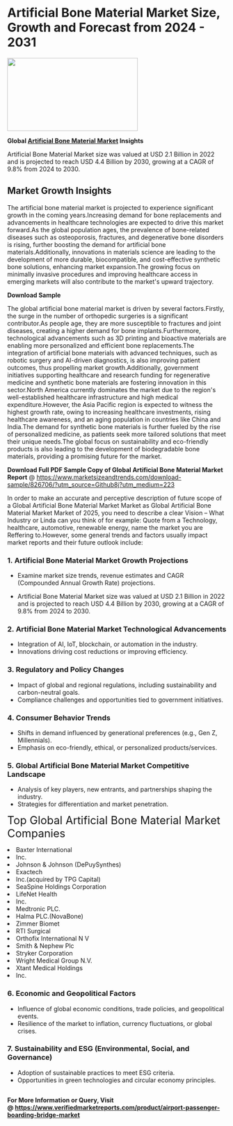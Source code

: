 <H1>Artificial Bone Material Market Size, Growth and Forecast from 2024 - 2031</H1><img class="aligncenter size-medium wp-image-584254" src="https://thirdeyenews.in/wp-content/uploads/2024/09/Global-Market-Research-300x168.jpeg" alt="" width="300" height="168" /><p><strong>Global&nbsp;<a href="https://www.marketsizeandtrends.com/download-sample/826706/?utm_source=Github8j?utm_medium=223">Artificial Bone Material Market</a> Insights</strong></p><p>Artificial Bone Material Market size was valued at USD 2.1 Billion in 2022 and is projected to reach USD 4.4 Billion by 2030, growing at a CAGR of 9.8% from 2024 to 2030.</p><p><h2>Market Growth Insights</h2> <p>The artificial bone material market is projected to experience significant growth in the coming years.Increasing demand for bone replacements and advancements in healthcare technologies are expected to drive this market forward.As the global population ages, the prevalence of bone-related diseases such as osteoporosis, fractures, and degenerative bone disorders is rising, further boosting the demand for artificial bone materials.Additionally, innovations in materials science are leading to the development of more durable, biocompatible, and cost-effective synthetic bone solutions, enhancing market expansion.The growing focus on minimally invasive procedures and improving healthcare access in emerging markets will also contribute to the market's upward trajectory.</p> <p><strong>Download Sample</strong></p> <p>The global artificial bone material market is driven by several factors.Firstly, the surge in the number of orthopedic surgeries is a significant contributor.As people age, they are more susceptible to fractures and joint diseases, creating a higher demand for bone implants.Furthermore, technological advancements such as 3D printing and bioactive materials are enabling more personalized and efficient bone replacements.The integration of artificial bone materials with advanced techniques, such as robotic surgery and AI-driven diagnostics, is also improving patient outcomes, thus propelling market growth.Additionally, government initiatives supporting healthcare and research funding for regenerative medicine and synthetic bone materials are fostering innovation in this sector.North America currently dominates the market due to the region's well-established healthcare infrastructure and high medical expenditure.However, the Asia Pacific region is expected to witness the highest growth rate, owing to increasing healthcare investments, rising healthcare awareness, and an aging population in countries like China and India.The demand for synthetic bone materials is further fueled by the rise of personalized medicine, as patients seek more tailored solutions that meet their unique needs.The global focus on sustainability and eco-friendly products is also leading to the development of biodegradable bone materials, providing a promising future for the market.</p> <p><span class=""><strong>Download Full PDF Sample Copy of Global Artificial Bone Material Market Report</strong> @ <a href="https://www.marketsizeandtrends.com/download-sample/826706/?utm_source=Github8j?utm_medium=223" target="_blank">https://www.marketsizeandtrends.com/download-sample/826706/?utm_source=Github8j?utm_medium=223</a></span></p><p>In order to make an accurate and perceptive description of future scope of a Global&nbsp;Artificial Bone Material Market Market as Global&nbsp;Artificial Bone Material Market Market of 2025, you need to describe a clear Vision &ndash; What Industry or Linda can you think of for example: Quote from a Technology, healthcare, automotive, renewable energy, name the market you are Reffering to.However, some general trends and factors usually impact market reports and their future outlook include:</p><h3>1.&nbsp;<strong>Artificial Bone Material Market Growth Projections</strong></h3><ul><li>Examine market size trends, revenue estimates and CAGR (Compounded Annual Growth Rate) projections.</li><li><p>Artificial Bone Material Market size was valued at USD 2.1 Billion in 2022 and is projected to reach USD 4.4 Billion by 2030, growing at a CAGR of 9.8% from 2024 to 2030.</p></li></ul><h3>2.&nbsp;<strong>Artificial Bone Material Market Technological Advancements</strong></h3><ul><li>Integration of AI, IoT, blockchain, or automation in the industry.</li><li>Innovations driving cost reductions or improving efficiency.</li></ul><h3>3.&nbsp;<strong>Regulatory and Policy Changes</strong></h3><ul><li>Impact of global and regional regulations, including sustainability and carbon-neutral goals.</li><li>Compliance challenges and opportunities tied to government initiatives.</li></ul><h3>4.&nbsp;<strong>Consumer Behavior Trends</strong></h3><ul><li>Shifts in demand influenced by generational preferences (e.g., Gen Z, Millennials).</li><li>Emphasis on eco-friendly, ethical, or personalized products/services.</li></ul><h3>5.&nbsp;<strong>Global Artificial Bone Material Market Competitive Landscape</strong></h3><ul><li>Analysis of key players, new entrants, and partnerships shaping the industry.</li><li>Strategies for differentiation and market penetration.</li></ul><p data-pm-slice="1 1 []"><span style="color: inherit; font-family: inherit; font-size: 25px;">Top Global Artificial Bone Material Market Companies</span></p><div class="" data-test-id=""><p><li>Baxter International</li><li> Inc.</li><li> Johnson & Johnson (DePuySynthes)</li><li> Exactech</li><li> Inc.(acquired by TPG Capital)</li><li> SeaSpine Holdings Corporation</li><li> LifeNet Health</li><li> Inc.</li><li> Medtronic PLC.</li><li> Halma PLC.(NovaBone)</li><li> Zimmer Biomet</li><li> RTI Surgical</li><li> Orthofix International N V</li><li> Smith & Nephew Plc</li><li> Stryker Corporation</li><li> Wright Medical Group N.V.</li><li> Xtant Medical Holdings</li><li> Inc.</li></p></div><h3>6.&nbsp;<strong>Economic and Geopolitical Factors</strong></h3><ul><li>Influence of global economic conditions, trade policies, and geopolitical events.</li><li>Resilience of the market to inflation, currency fluctuations, or global crises.</li></ul><h3>7.&nbsp;<strong>Sustainability and ESG (Environmental, Social, and Governance)</strong></h3><ul><li>Adoption of sustainable practices to meet ESG criteria.</li><li>Opportunities in green technologies and circular economy principles.</li></ul><h2><strong style="font-size: 14px;">For More Information or Query, Visit @&nbsp;</strong><a style="background-color: #ffffff; font-size: 14px;" href="https://www.marketsizeandtrends.com/report/artificial-bone-material-market/" target="_blank">https://www.verifiedmarketreports.com/product/airport-passenger-boarding-bridge-market</a></h2>
